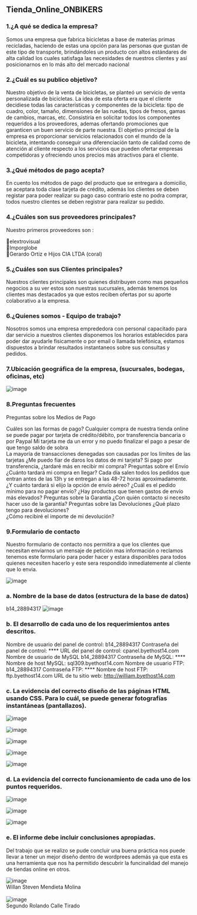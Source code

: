 <h2> Tienda_Online_ONBIKERS</h2>

### 1.¿A qué se dedica la empresa?

Somos una empresa que fabrica bicicletas a base de materias primas recicladas, haciendo
de estas una opción para las personas que gustan de este tipo de transporte, brindándoles un
producto con altos estándares de alta calidad los cuales satisfaga las necesidades de nuestros
clientes y así posicionarnos en lo más alto del mercado nacional

### 2.¿Cuál es su publico objetivo?

Nuestro objetivo de la venta de bicicletas, se planteó un servicio de venta personalizada de
bicicletas. La idea de esta oferta era que el cliente decidiese todas las características y
componentes de la bicicleta: tipo de cuadro, color, tamaño, dimensiones de las ruedas, tipos
de frenos, gamas de cambios, marcas, etc. Consistiría en solicitar todos los componentes
requeridos a los proveedores, ademas  ofertando promociones que garanticen un buen servicio de 
parte nuestra.
El objetivo principal de la empresa es proporcionar servicios relacionados con el mundo de la
bicicleta, intentando conseguir una diferenciación tanto de calidad como de atención al cliente
respecto a los servicios que pueden ofertar empresas competidoras y ofreciendo unos precios
más atractivos para el cliente.

### 3.¿Qué métodos de pago acepta?

En cuento los métodos de pago del producto que se entregara a domicilio, se aceptara toda clase 
tarjeta de crédito, además los clientes se deben registar para  poder realizar su pago caso 
contrario este no podra comprar, todos nuestro clientes se deben registrar para realizar su pedido.

### 4.¿Cuáles son sus proveedores principales?

Nuestro primeros proveedores son :

🔹elextrovisual </br>
🔸Imporglobe </br>
🔹Gerardo Ortiz e Hijos CIA LTDA (coral)</br>


### 5.¿Cuáles son sus Clientes principales?

Nuestros clientes principales son quienes distribuyen como mas pequeños negocios a su ver estos son 
nuestras sucursales, además tenemos los clientes mas destacados ya que estos reciben ofertas por 
su aporte colaborativo a la empresa.

### 6.¿Quienes somos - Equipo de trabajo?

Nosotros somos una empresa emprededora con personal capacitado para dar servicio a nuestros clientes
disponemos  los horarios  establecidos para poder dar ayudarle fisicamente o por email o llamada telefónica,
estamos  dispuestos a brindar resultados instantaneos sobre sus consultas y pedidos.


### 7.Ubicación geográfica de la empresa, (sucursales, bodegas, oficinas, etc) 

![image](https://user-images.githubusercontent.com/49033606/122700836-a6399280-d211-11eb-8940-f3f155af4500.png)

### 8.Preguntas frecuentes
Preguntas sobre los Medios de Pago

Cuáles son las formas de pago? Cualquier compra de nuestra tienda online se puede pagar por tarjeta de 
crédito/débito, por transferencia bancaria o por Paypal
Mi tarjeta me da un error y no puedo finalizar el pago a pesar de que tengo saldo de sobra  
La mayoría de transacciones denegadas son causadas por los límites de las tarjetas
¿Me puedo fiar de daros los datos de mi tarjeta? 
Si pago por transferencia, ¿tardaré más en recibir mi compra?
Preguntas sobre el Envío
¿Cuánto tardará mi compra en llegar? Cada día salen todos los pedidos que entran antes de las 13h y 
se entregan a las 48-72 horas aproximadamente.
¿Y cuánto tardará si elijo la opción de envío aéreo? 
¿Cuál es el pedido mínimo para no pagar envío? 
¿Hay productos que tienen gastos de envío más elevados? 
Preguntas sobre la Garantía
¿Con quién contacto si necesito hacer uso de la garantía? 
Preguntas sobre las Devoluciones
¿Qué plazo tengo para devoluciones?  
¿Cómo recibiré el importe de mi devolución? 


### 9.Formulario de contacto

Nuestro formulario de contacto nos permitira a que los clientes que necesitan enviarnos un 
mensaje de petición mas información o reclamos tenemos este formulario para poder hacer y 
estara disponibles para todos quienes  necesiten hacerlo y este sera respondido inmediatemente 
al cliente que lo envia.

![image](https://user-images.githubusercontent.com/49033606/122707829-71810780-d220-11eb-96a9-3ccf643511f9.png)


### a.	Nombre de la base de datos (estructura de la base de datos)

b14_28894317
![image](https://user-images.githubusercontent.com/49033606/122707241-3a5e2680-d21f-11eb-99c5-4b1071d77f36.png)


### b.	El desarrollo de cada uno de los requerimientos antes descritos. 

Nombre de usuario del panel de control:	b14_28894317
Contraseña del panel de control:	****
URL del panel de control:	cpanel.byethost14.com
Nombre de usuario de MySQL	b14_28894317
Contraseña de MySQL:	****
Nombre de host MySQL:	sql309.byethost14.com
Nombre de usuario FTP:	b14_28894317
Contraseña FTP:	****
Nombre de host FTP:	ftp.byethost14.com
URL de tu sitio web:	http://william.byethost14.com

### c.	La evidencia del correcto diseño de las páginas HTML usando CSS. Para lo cuál, se puede generar fotografías instantáneas (pantallazos). 
![image](https://user-images.githubusercontent.com/49033606/122707695-21a24080-d220-11eb-9a4f-e2b1bedad4d7.png)


![image](https://user-images.githubusercontent.com/49033606/122707725-31ba2000-d220-11eb-87a7-052d8c712101.png)

![image](https://user-images.githubusercontent.com/49033606/122707751-41396900-d220-11eb-9544-ca4c3af30c67.png)

![image](https://user-images.githubusercontent.com/49033606/122707779-4f878500-d220-11eb-9adb-6e6281eb3d98.png)

![image](https://user-images.githubusercontent.com/49033606/122707815-675f0900-d220-11eb-88a0-e401d5c743c8.png)



### d.	La evidencia del correcto funcionamiento de cada uno de los puntos requeridos.

![image](https://user-images.githubusercontent.com/49033606/122707845-7cd43300-d220-11eb-8378-74a4d1ad4807.png)

![image](https://user-images.githubusercontent.com/49033606/122707993-ba38c080-d220-11eb-9078-e0923973f740.png)

![image](https://user-images.githubusercontent.com/49033606/122708012-c7ee4600-d220-11eb-951b-bb8b4016acd8.png)
### e.	El informe debe incluir conclusiones apropiadas. 

Del trabajo que se realizo se pude concluir  una buena práctica nos puede llevar a tener un mejor diseño dentro de wordprees 
además ya que esta es una herramienta que nos ha permitido descubrir la funcinalidad  del manejo de tiendas online en otros.


![image](https://user-images.githubusercontent.com/49033606/122708032-d2104480-d220-11eb-8fe8-97b3fc21e386.png)</br> Willan Steven Mendieta Molina </br>                
![image](https://user-images.githubusercontent.com/49033606/122709107-36cc9e80-d223-11eb-9cef-411e8bdc2f15.png)</br>  Segundo Rolando Calle Tirado</br> 
